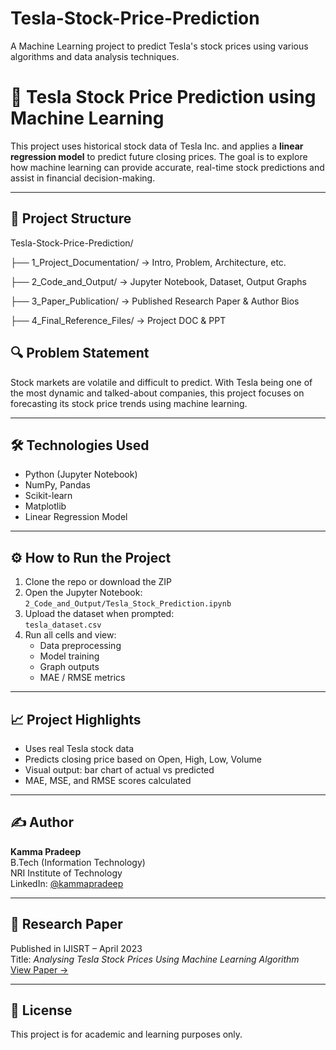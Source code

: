 # Tesla-Stock-Price-Prediction
A Machine Learning project to predict Tesla's stock prices using various algorithms and data analysis techniques.

# 🚗 Tesla Stock Price Prediction using Machine Learning

This project uses historical stock data of Tesla Inc. and applies a **linear regression model** to predict future closing prices. The goal is to explore how machine learning can provide accurate, real-time stock predictions and assist in financial decision-making.

---

## 📂 Project Structure

Tesla-Stock-Price-Prediction/

├── 1_Project_Documentation/ → Intro, Problem, Architecture, etc.

├── 2_Code_and_Output/ → Jupyter Notebook, Dataset, Output Graphs

├── 3_Paper_Publication/ → Published Research Paper & Author Bios

├── 4_Final_Reference_Files/ → Project DOC & PPT


## 🔍 Problem Statement

Stock markets are volatile and difficult to predict. With Tesla being one of the most dynamic and talked-about companies, this project focuses on forecasting its stock price trends using machine learning.

---

## 🛠️ Technologies Used

- Python (Jupyter Notebook)
- NumPy, Pandas
- Scikit-learn
- Matplotlib
- Linear Regression Model

---

## ⚙️ How to Run the Project

1. Clone the repo or download the ZIP
2. Open the Jupyter Notebook:  
   `2_Code_and_Output/Tesla_Stock_Prediction.ipynb`
3. Upload the dataset when prompted:  
   `tesla_dataset.csv`
4. Run all cells and view:
   - Data preprocessing
   - Model training
   - Graph outputs
   - MAE / RMSE metrics

---

## 📈 Project Highlights

- Uses real Tesla stock data
- Predicts closing price based on Open, High, Low, Volume
- Visual output: bar chart of actual vs predicted
- MAE, MSE, and RMSE scores calculated

---

## ✍️ Author

**Kamma Pradeep**  
B.Tech (Information Technology)  
NRI Institute of Technology  
LinkedIn: [@kammapradeep](https://www.linkedin.com/in/kammapradeep)

---

## 📄 Research Paper

Published in IJISRT – April 2023  
Title: *Analysing Tesla Stock Prices Using Machine Learning Algorithm*  
[View Paper →](https://ijisrt.com/analysing-tesla-stock-prices-using-machine-learning-algorithm)

---

## 🏁 License

This project is for academic and learning purposes only.
